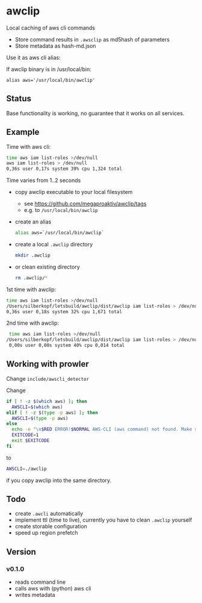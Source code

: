 # awclip

Local caching of aws cli commands

- Store command results in `.awsclip` as md5hash of parameters
- Store metadata as hash-md.json

Use it as aws cli alias:

If awclip binary is in /usr/local/bin:

`alias aws='/usr/local/bin/awclip'`


## Status

Base functionality is working, no guarantee that it works on all services.

## Example

Time with aws cli:

```bash
time aws iam list-roles >/dev/null
aws iam list-roles > /dev/null  
0,36s user 0,17s system 39% cpu 1,324 total
```

Time varies from 1..2 seconds

- copy awclip executable to your local filesystem
    - see https://github.com/megaproaktiv/awclip/tags
    - e.g. to `/usr/local/bin/awclip`

- create an alias
    ```bash
    alias aws=`/usr/local/bin/awclip`
    ```
    

- create a local `.awclip` directory

    ```bash
    mkdir .awclip
    ```
    

- or clean existing directory

    ```bash
    rm .awclip/*
    ```

1st time with awclip:

```bash
time aws iam list-roles >/dev/null
/Users/silberkopf/letsbuild/awclip/dist/awclip iam list-roles > /dev/null  
0,36s user 0,18s system 32% cpu 1,671 total
```

2nd time with awclip:

```bash
 time aws iam list-roles >/dev/null
/Users/silberkopf/letsbuild/awclip/dist/awclip iam list-roles > /dev/null 
 0,00s user 0,00s system 40% cpu 0,014 total
```

## Working with prowler

Change `include/awscli_detector`

Change

```bash
if [ ! -z $(which aws) ]; then
  AWSCLI=$(which aws)
elif [ ! -z $(type -p aws) ]; then
  AWSCLI=$(type -p aws)
else
  echo -e "\n$RED ERROR!$NORMAL AWS-CLI (aws command) not found. Make sure it is installed correctly and in your \$PATH\n"
  EXITCODE=1
  exit $EXITCODE
fi
```

to

```bash
AWSCLI=./awclip
```

if you copy awclip into the same directory.

## Todo

- create `.awcli` automatically
- implement ttl (time to live), currently you have to clean `.awclip` yourself
- create storable configuration
- speed up region prefetch

## Version 



### v0.1.0
- reads command line
- calls aws with (python) aws cli
- writes metadata


